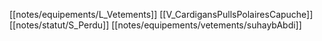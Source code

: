 [[notes/equipements/L_Vetements]] [[V_CardigansPullsPolairesCapuche]] [[notes/statut/S_Perdu]]
[[notes/equipements/vetements/suhaybAbdi]]